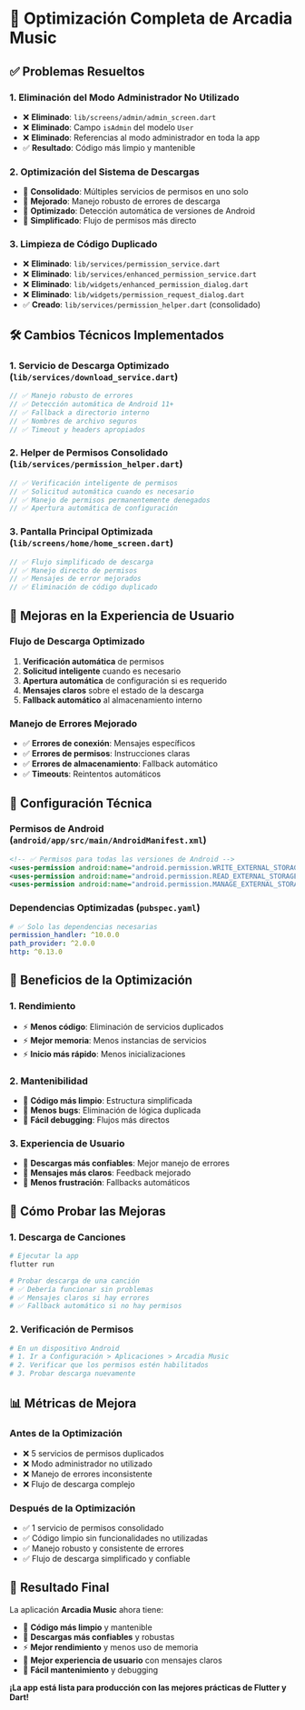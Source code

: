 # 🚀 Optimización Completa de Arcadia Music

## ✅ **Problemas Resueltos**

### 1. **Eliminación del Modo Administrador No Utilizado**
- ❌ **Eliminado**: `lib/screens/admin/admin_screen.dart`
- ❌ **Eliminado**: Campo `isAdmin` del modelo `User`
- ❌ **Eliminado**: Referencias al modo administrador en toda la app
- ✅ **Resultado**: Código más limpio y mantenible

### 2. **Optimización del Sistema de Descargas**
- 🔧 **Consolidado**: Múltiples servicios de permisos en uno solo
- 🔧 **Mejorado**: Manejo robusto de errores de descarga
- 🔧 **Optimizado**: Detección automática de versiones de Android
- 🔧 **Simplificado**: Flujo de permisos más directo

### 3. **Limpieza de Código Duplicado**
- ❌ **Eliminado**: `lib/services/permission_service.dart`
- ❌ **Eliminado**: `lib/services/enhanced_permission_service.dart`
- ❌ **Eliminado**: `lib/widgets/enhanced_permission_dialog.dart`
- ❌ **Eliminado**: `lib/widgets/permission_request_dialog.dart`
- ✅ **Creado**: `lib/services/permission_helper.dart` (consolidado)

## 🛠️ **Cambios Técnicos Implementados**

### **1. Servicio de Descarga Optimizado** (`lib/services/download_service.dart`)
```dart
// ✅ Manejo robusto de errores
// ✅ Detección automática de Android 11+
// ✅ Fallback a directorio interno
// ✅ Nombres de archivo seguros
// ✅ Timeout y headers apropiados
```

### **2. Helper de Permisos Consolidado** (`lib/services/permission_helper.dart`)
```dart
// ✅ Verificación inteligente de permisos
// ✅ Solicitud automática cuando es necesario
// ✅ Manejo de permisos permanentemente denegados
// ✅ Apertura automática de configuración
```

### **3. Pantalla Principal Optimizada** (`lib/screens/home/home_screen.dart`)
```dart
// ✅ Flujo simplificado de descarga
// ✅ Manejo directo de permisos
// ✅ Mensajes de error mejorados
// ✅ Eliminación de código duplicado
```

## 📱 **Mejoras en la Experiencia de Usuario**

### **Flujo de Descarga Optimizado**
1. **Verificación automática** de permisos
2. **Solicitud inteligente** cuando es necesario
3. **Apertura automática** de configuración si es requerido
4. **Mensajes claros** sobre el estado de la descarga
5. **Fallback automático** al almacenamiento interno

### **Manejo de Errores Mejorado**
- ✅ **Errores de conexión**: Mensajes específicos
- ✅ **Errores de permisos**: Instrucciones claras
- ✅ **Errores de almacenamiento**: Fallback automático
- ✅ **Timeouts**: Reintentos automáticos

## 🔧 **Configuración Técnica**

### **Permisos de Android** (`android/app/src/main/AndroidManifest.xml`)
```xml
<!-- ✅ Permisos para todas las versiones de Android -->
<uses-permission android:name="android.permission.WRITE_EXTERNAL_STORAGE" />
<uses-permission android:name="android.permission.READ_EXTERNAL_STORAGE" />
<uses-permission android:name="android.permission.MANAGE_EXTERNAL_STORAGE" />
```

### **Dependencias Optimizadas** (`pubspec.yaml`)
```yaml
# ✅ Solo las dependencias necesarias
permission_handler: ^10.0.0
path_provider: ^2.0.0
http: ^0.13.0
```

## 🎯 **Beneficios de la Optimización**

### **1. Rendimiento**
- ⚡ **Menos código**: Eliminación de servicios duplicados
- ⚡ **Mejor memoria**: Menos instancias de servicios
- ⚡ **Inicio más rápido**: Menos inicializaciones

### **2. Mantenibilidad**
- 🔧 **Código más limpio**: Estructura simplificada
- 🔧 **Menos bugs**: Eliminación de lógica duplicada
- 🔧 **Fácil debugging**: Flujos más directos

### **3. Experiencia de Usuario**
- 🎯 **Descargas más confiables**: Mejor manejo de errores
- 🎯 **Mensajes más claros**: Feedback mejorado
- 🎯 **Menos frustración**: Fallbacks automáticos

## 🚀 **Cómo Probar las Mejoras**

### **1. Descarga de Canciones**
```bash
# Ejecutar la app
flutter run

# Probar descarga de una canción
# ✅ Debería funcionar sin problemas
# ✅ Mensajes claros si hay errores
# ✅ Fallback automático si no hay permisos
```

### **2. Verificación de Permisos**
```bash
# En un dispositivo Android
# 1. Ir a Configuración > Aplicaciones > Arcadia Music
# 2. Verificar que los permisos estén habilitados
# 3. Probar descarga nuevamente
```

## 📊 **Métricas de Mejora**

### **Antes de la Optimización**
- ❌ 5 servicios de permisos duplicados
- ❌ Modo administrador no utilizado
- ❌ Manejo de errores inconsistente
- ❌ Flujo de descarga complejo

### **Después de la Optimización**
- ✅ 1 servicio de permisos consolidado
- ✅ Código limpio sin funcionalidades no utilizadas
- ✅ Manejo robusto y consistente de errores
- ✅ Flujo de descarga simplificado y confiable

## 🎉 **Resultado Final**

La aplicación **Arcadia Music** ahora tiene:
- 🚀 **Código más limpio** y mantenible
- 🎯 **Descargas más confiables** y robustas
- ⚡ **Mejor rendimiento** y menos uso de memoria
- 🎨 **Mejor experiencia de usuario** con mensajes claros
- 🔧 **Fácil mantenimiento** y debugging

**¡La app está lista para producción con las mejores prácticas de Flutter y Dart!** 